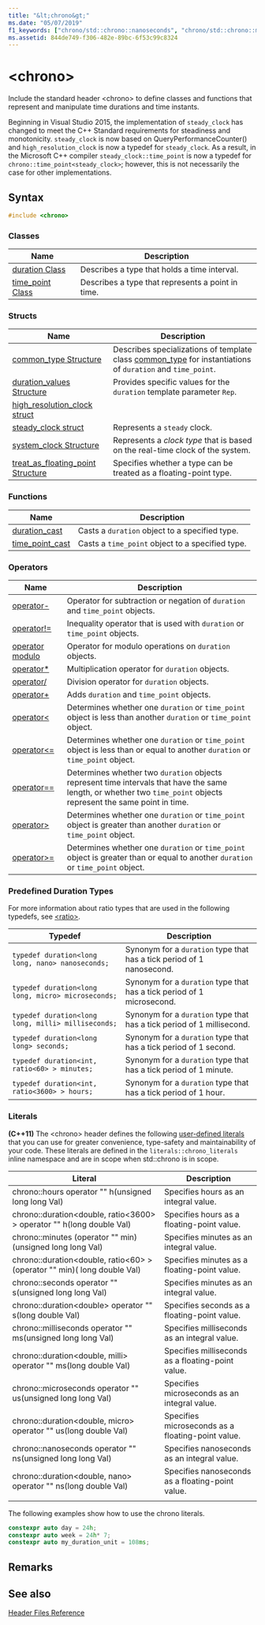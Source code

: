 ```yaml
---
title: "&lt;chrono&gt;"
ms.date: "05/07/2019"
f1_keywords: ["chrono/std::chrono::nanoseconds", "chrono/std::chrono::minutes", "chrono/std::chrono::seconds", "<chrono>", "chrono/std::chrono::hours", "chrono/std::chrono::milliseconds", "chrono/std::chrono::microseconds"]
ms.assetid: 844de749-f306-482e-89bc-6f53c99c8324
---
```

# &lt;chrono&gt;

Include the standard header \<chrono> to define classes and functions that represent and manipulate time durations and time instants.

Beginning in Visual Studio 2015, the implementation of `steady_clock` has changed to meet the C++ Standard requirements for steadiness and monotonicity. `steady_clock` is now based on QueryPerformanceCounter() and `high_resolution_clock` is now a typedef for `steady_clock`. As a result, in the Microsoft C++ compiler `steady_clock::time_point` is now a typedef for `chrono::time_point<steady_clock>`; however, this is not necessarily the case for other implementations.

## Syntax

```cpp
#include <chrono>
```

### Classes

|Name|Description|
|----------|-----------------|
|[duration Class](../standard-library/duration-class.md)|Describes a type that holds a time interval.|
|[time_point Class](../standard-library/time-point-class.md)|Describes a type that represents a point in time.|

### Structs

|Name|Description|
|----------|-----------------|
|[common_type Structure](../standard-library/common-type-structure.md)|Describes specializations of template class [common_type](../standard-library/common-type-class.md) for instantiations of `duration` and `time_point`.|
|[duration_values Structure](../standard-library/duration-values-structure.md)|Provides specific values for the `duration` template parameter `Rep`.|
|[high_resolution_clock struct](../standard-library/high-resolution-clock-struct.md)||
|[steady_clock struct](../standard-library/steady-clock-struct.md)|Represents a `steady` clock.|
|[system_clock Structure](../standard-library/system-clock-structure.md)|Represents a *clock type* that is based on the real-time clock of the system.|
|[treat_as_floating_point Structure](../standard-library/treat-as-floating-point-structure.md)|Specifies whether a type can be treated as a floating-point type.|

### Functions

|Name|Description|
|----------|-----------------|
|[duration_cast](../standard-library/chrono-functions.md#duration_cast)|Casts a `duration` object to a specified type.|
|[time_point_cast](../standard-library/chrono-functions.md#time_point_cast)|Casts a `time_point` object to a specified type.|

### Operators

|Name|Description|
|----------|-----------------|
|[operator-](../standard-library/chrono-operators.md#operator-)|Operator for subtraction or negation of `duration` and `time_point` objects.|
|[operator!=](../standard-library/chrono-operators.md#op_neq)|Inequality operator that is used with `duration` or `time_point` objects.|
|[operator modulo](../standard-library/chrono-operators.md#op_modulo)|Operator for modulo operations on `duration` objects.|
|[operator*](../standard-library/chrono-operators.md#op_star)|Multiplication operator for `duration` objects.|
|[operator/](../standard-library/chrono-operators.md#op_div)|Division operator for `duration` objects.|
|[operator+](../standard-library/chrono-operators.md#op_add)|Adds `duration` and `time_point` objects.|
|[operator&lt;](../standard-library/chrono-operators.md#op_lt)|Determines whether one `duration` or `time_point` object is less than another `duration` or `time_point` object.|
|[operator&lt;=](../standard-library/chrono-operators.md#op_lt_eq)|Determines whether one `duration` or `time_point` object is less than or equal to another `duration` or `time_point` object.|
|[operator==](../standard-library/chrono-operators.md#op_eq_eq)|Determines whether two `duration` objects represent time intervals that have the same length, or whether two `time_point` objects represent the same point in time.|
|[operator&gt;](../standard-library/chrono-operators.md#op_gt)|Determines whether one `duration` or `time_point` object is greater than another `duration` or `time_point` object.|
|[operator&gt;=](../standard-library/chrono-operators.md#op_gt_eq)|Determines whether one `duration` or `time_point` object is greater than or equal to another `duration` or `time_point` object.|

### Predefined Duration Types

For more information about ratio types that are used in the following typedefs, see [\<ratio>](../standard-library/ratio.md).

|Typedef|Description|
|-------------|-----------------|
|`typedef duration<long long, nano> nanoseconds;`|Synonym for a `duration` type that has a tick period of 1 nanosecond.|
|`typedef duration<long long, micro> microseconds;`|Synonym for a `duration` type that has a tick period of 1 microsecond.|
|`typedef duration<long long, milli> milliseconds;`|Synonym for a `duration` type that has a tick period of 1 millisecond.|
|`typedef duration<long long> seconds;`|Synonym for a `duration` type that has a tick period of 1 second.|
|`typedef duration<int, ratio<60> > minutes;`|Synonym for a `duration` type that has a tick period of 1 minute.|
|`typedef duration<int, ratio<3600> > hours;`|Synonym for a `duration` type that has a tick period of 1 hour.|

### Literals

**(C++11)** The \<chrono> header defines the following [user-defined literals](../cpp/user-defined-literals-cpp.md) that you can use for greater convenience, type-safety and maintainability of your code. These literals are defined in the `literals::chrono_literals` inline namespace and are in scope when std::chrono is in scope.

|Literal|Description|
|-------------|-----------------|
|chrono::hours operator "" h(unsigned long long Val)|Specifies hours as an integral value.|
|chrono::duration\<double, ratio\<3600> > operator "" h(long double Val)|Specifies hours as a floating-point value.|
|chrono::minutes (operator "" min)(unsigned long long Val)|Specifies minutes as an integral value.|
|chrono::duration\<double, ratio\<60> > (operator "" min)( long double Val)|Specifies minutes as a floating-point value.|
|chrono::seconds operator "" s(unsigned long long Val)|Specifies minutes as an integral value.|
|chrono::duration\<double> operator "" s(long double Val)|Specifies seconds as a floating-point value.|
|chrono::milliseconds operator "" ms(unsigned long long Val)|Specifies milliseconds as an integral value.|
|chrono::duration\<double, milli> operator "" ms(long double Val)|Specifies milliseconds as a floating-point value.|
|chrono::microseconds operator "" us(unsigned long long Val)|Specifies microseconds as an integral value.|
|chrono::duration\<double, micro> operator "" us(long double Val)|Specifies microseconds as a floating-point value.|
|chrono::nanoseconds operator "" ns(unsigned long long Val)|Specifies nanoseconds as an integral value.|
|chrono::duration\<double, nano> operator "" ns(long double Val)|Specifies nanoseconds as a floating-point value.|
|||

The following examples show how to use the chrono literals.

```cpp
constexpr auto day = 24h;
constexpr auto week = 24h* 7;
constexpr auto my_duration_unit = 108ms;
```

## Remarks

## See also

[Header Files Reference](../standard-library/cpp-standard-library-header-files.md)<br/>
